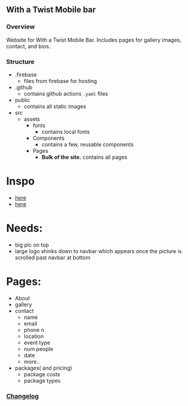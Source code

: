 ## With a Twist Mobile bar

### Overview

Website for With a Twist Mobile Bar. Includes pages for gallery images, contact, and bios.

### Structure

- .firebase
  - files from firebase for hosting
- .github
  - contains github actions `.yaml` files
- public
  - contains all static images
- src
  - assets
    - fonts
      - contains local fonts
    - Components
      - contains a few, reusable components
    - Pages
      - **Bulk of the site.** contains all pages

# Inspo

- [here](https://cocktailcollectivemobilebarco.com/)
- [here](https://www.sipwithgoldie.com/index.php/about/)

# Needs:

- big pic on top
- large logo shinks down to navbar which appears once the picture is scrolled past navbar at bottom

# Pages:

- About
- gallery
- contact
  - name
  - email
  - phone n
  - location
  - event type
  - num people
  - date
  - more..
- packages( and pricing)
  - package costs
  - package types

### [Changelog](./changelog.md)
